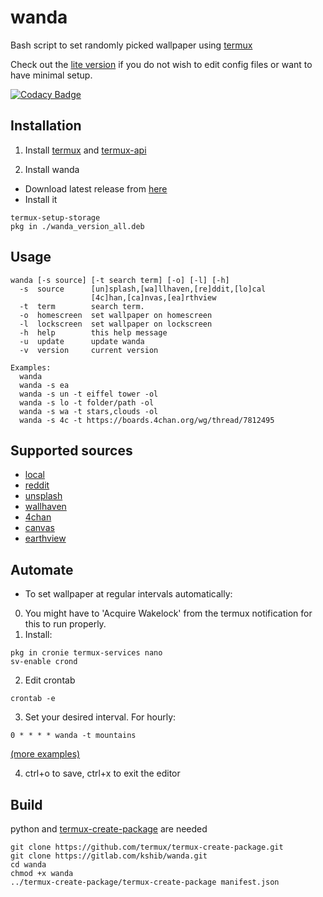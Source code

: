 # wanda
Bash script to set randomly picked wallpaper using [termux](https://github.com/termux/termux-app)

Check out the [lite version](https://gitlab.com/kshib/wanda/-/tree/lite) if you do not wish to edit config files or want to have minimal setup.

[![Codacy Badge](https://app.codacy.com/project/badge/Grade/7c33b1c42b8d4a3fb80c74c9c8ececb9)](https://www.codacy.com/gl/kshib/wanda/dashboard?utm_source=gitlab.com&amp;utm_medium=referral&amp;utm_content=kshib/wanda&amp;utm_campaign=Badge_Grade)

## Installation

1. Install [termux](https://f-droid.org/en/packages/com.termux/) and [termux-api](https://f-droid.org/en/packages/com.termux.api/)

2. Install wanda

- Download latest release from [here](https://gitlab.com/kshib/wanda/-/releases)
- Install it
```
termux-setup-storage
pkg in ./wanda_version_all.deb
```

## Usage
```
wanda [-s source] [-t search term] [-o] [-l] [-h]
  -s  source      [un]splash,[wa]llhaven,[re]ddit,[lo]cal
                  [4c]han,[ca]nvas,[ea]rthview
  -t  term        search term.
  -o  homescreen  set wallpaper on homescreen
  -l  lockscreen  set wallpaper on lockscreen
  -h  help        this help message
  -u  update      update wanda
  -v  version     current version

Examples:
  wanda
  wanda -s ea
  wanda -s un -t eiffel tower -ol
  wanda -s lo -t folder/path -ol
  wanda -s wa -t stars,clouds -ol
  wanda -s 4c -t https://boards.4chan.org/wg/thread/7812495

```

## Supported sources

- [local](https://wiki.termux.com/wiki/Termux-setup-storage)
- [reddit](https://reddit.com)
- [unsplash](https://unsplash.com)
- [wallhaven](https://wallhaven.cc)
- [4chan](https://boards.4chan.org)
- [canvas](https://github.com/adi1090x/canvas)
- [earthview](https://earthview.withgoogle.com)

## Automate

* To set wallpaper at regular intervals automatically:

0. You might have to 'Acquire Wakelock' from the termux notification for this to run properly.
1. Install:
```
pkg in cronie termux-services nano
sv-enable crond
```
2. Edit crontab
```
crontab -e
```
3. Set your desired interval. For hourly:
```
0 * * * * wanda -t mountains
```
[(more examples)](https://crontab.guru/examples.html)

4. ctrl+o to save, ctrl+x to exit the editor


## Build
python and [termux-create-package](https://github.com/termux/termux-create-package) are needed
```
git clone https://github.com/termux/termux-create-package.git
git clone https://gitlab.com/kshib/wanda.git
cd wanda
chmod +x wanda
../termux-create-package/termux-create-package manifest.json
```
